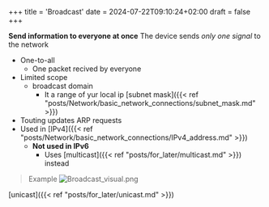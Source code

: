 +++
title = 'Broadcast'
date = 2024-07-22T09:10:24+02:00
draft = false
+++

**Send information to everyone at once**
The device sends *only one signal* to the network  
- One-to-all 
	- One packet recived by everyone
- Limited scope 
	- broadcast domain 
		- It a range of yur local ip [subnet mask]({{< ref "posts/Network/basic_network_connections/subnet_mask.md" >}})
- Touting updates ARP requests
- Used in [IPv4]({{< ref "posts/Network/basic_network_connections/IPv4_address.md" >}})
	- **Not used in IPv6**
		- Uses  [multicast]({{< ref "posts/for_later/multicast.md" >}}) instead

>Example
>![Broadcast_visual.png](/Notes/Broadcast_visual.png)

[unicast]({{< ref "posts/for_later/unicast.md" >}}) 
